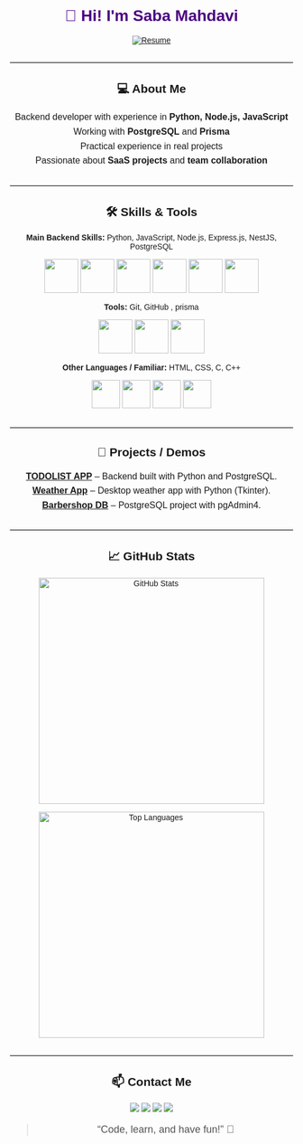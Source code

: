 <div align="center" style="font-family: Arial, sans-serif;">

<h1 style="color:#4b0082;">👋 Hi! I'm Saba Mahdavi</h1>

<a href="https://drive.google.com/file/d/1NcVLAtr2JkATqiYS2cSrRMl6ja44K5_A/view">
  <img src="https://img.shields.io/badge/Resume-PDF-red?style=for-the-badge&logo=adobe" alt="Resume"/>
</a>


<hr style="border:1px solid #e0e0e0; margin:30px 0;">

<h2>💻 About Me</h2>
<p style="max-width:700px; margin:auto; font-size:16px; line-height:1.6;">
Backend developer with experience in <b>Python, Node.js, JavaScript</b><br>
Working with <b>PostgreSQL</b> and <b>Prisma</b><br>
Practical experience in real projects<br>
Passionate about <b>SaaS projects</b> and <b>team collaboration</b>
</p>

<hr style="border:1px solid #e0e0e0; margin:30px 0;">

<h2>🛠️ Skills & Tools</h2>

<p align="center">
<b>Main Backend Skills:</b> Python, JavaScript, Node.js, Express.js, NestJS, PostgreSQL
</p>

<p align="center">
<img src="https://img.icons8.com/?size=100&id=l75OEUJkPAk4&format=png&color=000000" width="60"/>
<img src="https://img.icons8.com/?size=100&id=42769&format=png&color=000000" width="60"/>
<img src="https://img.icons8.com/?size=100&id=54087&format=png&color=000000" width="60"/>
<img src="https://img.icons8.com/?size=100&id=SDVmtZ6VBGXt&format=png&color=000000" width="60"/>
<img src="https://img.icons8.com/?size=100&id=9ESZMOeUioJS&format=png&color=000000" width="60"/>
<img src="https://img.icons8.com/?size=100&id=38561&format=png&color=000000" width="60"/>

</p>


<p align="center">
<b>Tools:</b> Git, GitHub , prisma
</p>

<p align="center">
<img src="https://img.icons8.com/?size=100&id=20906&format=png&color=000000" width="60"/>
<img src="https://img.icons8.com/?size=100&id=12599&format=png&color=000000" width="60"/>
<img src="https://img.icons8.com/?size=100&id=aqb9SdV9P8oC&format=png&color=000000" width="60"/>
</p>

<p align="center">
<b>Other Languages / Familiar:</b> HTML, CSS, C, C++
</p>

<p align="center">
<img src="https://img.icons8.com/?size=100&id=v8RpPQUwv0N8&format=png&color=000000" width="50"/>
<img src="https://img.icons8.com/?size=100&id=21278&format=png&color=000000" width="50"/>
<img src="https://img.icons8.com/?size=100&id=40670&format=png&color=000000" width="50"/>
<img src="https://img.icons8.com/?size=100&id=40669&format=png&color=000000" width="50"/>
</p>



<hr style="border:1px solid #e0e0e0; margin:30px 0;">

<h2>📂 Projects / Demos</h2>
<p style="max-width:700px; margin:auto; font-size:16px; line-height:1.6; text-align:center;">
<b><a href="https://github.com/Sabamahdavi84/TODOLIST">TODOLIST APP</a></b> – Backend built with Python and PostgreSQL.<br>
<b><a href="https://github.com/Sabamahdavi84/weather-app">Weather App</a></b> – Desktop weather app with Python (Tkinter).<br>
<b><a href="https://github.com/Sabamahdavi84/barbershop-database">Barbershop DB</a></b> – PostgreSQL project with pgAdmin4.
</p>



<hr style="border:1px solid #e0e0e0; margin:30px 0;">

<h2>📈 GitHub Stats </h2>
<p align="center">
  <img src="https://github-readme-stats.vercel.app/api?username=Sabamahdavi84&show_icons=true&theme=radical" alt="GitHub Stats" width="400"/>
</p>

<p align="center">
  <img src="https://github-readme-stats.vercel.app/api/top-langs/?username=Sabamahdavi84&layout=compact&theme=radical" alt="Top Languages" width="400"/>
</p>


<hr style="border:1px solid #e0e0e0; margin:30px 0;">

<h2>📫 Contact Me</h2>
<p>
<a href="mailto:sabamahdavi8400@gmail.com"><img src="https://img.shields.io/badge/Email-sabamahdavi8400@gmail.com-red?style=for-the-badge&logo=gmail" /></a>
<a href="https://github.com/Sabamahdavi84"><img src="https://img.shields.io/badge/GitHub-Sabamahdavi84-black?style=for-the-badge&logo=github" /></a>
<a href="https://www.linkedin.com/in/saba-mahdavi84/"><img src="https://img.shields.io/badge/LinkedIn-sabamahdavi84-blue?style=for-the-badge&logo=linkedin" /></a>
<a href="https://t.me/sbamahdavi"><img src="https://img.shields.io/badge/Telegram-@sbamahdavi-blue?style=for-the-badge&logo=telegram" /></a>
</p>

<blockquote style="font-size:18px; color:#555;">“Code, learn, and have fun!” 🚀</blockquote>

</div>


